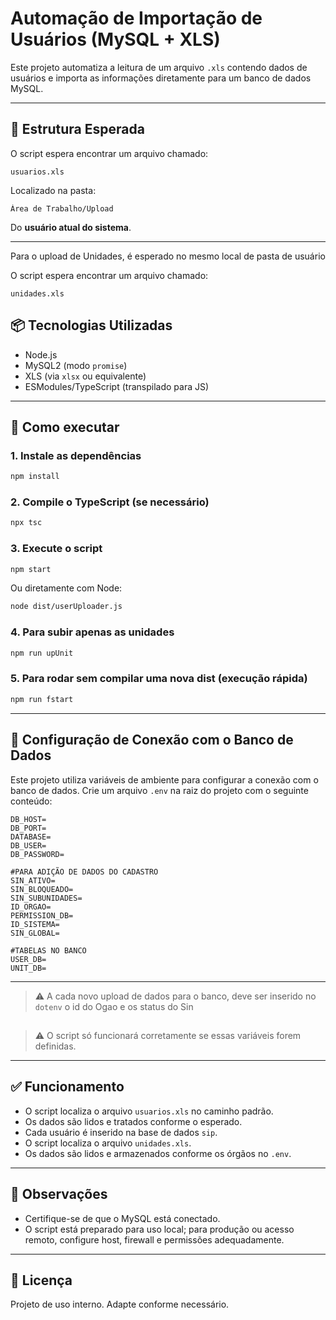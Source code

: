 # Automação de Importação de Usuários (MySQL + XLS)

Este projeto automatiza a leitura de um arquivo `.xls` contendo dados de usuários e importa as informações diretamente para um banco de dados MySQL.

---

## 📁 Estrutura Esperada

O script espera encontrar um arquivo chamado:

```
usuarios.xls
```

Localizado na pasta:

```
Área de Trabalho/Upload
```

Do **usuário atual do sistema**.

---

Para o upload de Unidades, é esperado no mesmo local de pasta de usuário

O script espera encontrar um arquivo chamado:

```
unidades.xls
```

## 📦 Tecnologias Utilizadas

- Node.js
- MySQL2 (modo `promise`)
- XLS (via `xlsx` ou equivalente)
- ESModules/TypeScript (transpilado para JS)

---

## 🚀 Como executar

### 1. Instale as dependências

```bash
npm install
```

### 2. Compile o TypeScript (se necessário)

```bash
npx tsc
```

### 3. Execute o script

```bash
npm start
```

Ou diretamente com Node:

```bash
node dist/userUploader.js
```

### 4. Para subir apenas as unidades

```bash
npm run upUnit
```

### 5. Para rodar sem compilar uma nova dist (execução rápida)

```bash
npm run fstart
```

---

## 🔧 Configuração de Conexão com o Banco de Dados

Este projeto utiliza variáveis de ambiente para configurar a conexão com o banco de dados. Crie um arquivo `.env` na raiz do projeto com o seguinte conteúdo:

```env
DB_HOST=
DB_PORT=
DATABASE=
DB_USER=
DB_PASSWORD=

#PARA ADIÇÃO DE DADOS DO CADASTRO
SIN_ATIVO=
SIN_BLOQUEADO=
SIN_SUBUNIDADES=
ID_ORGAO=
PERMISSION_DB=
ID_SISTEMA=
SIN_GLOBAL=

#TABELAS NO BANCO
USER_DB=
UNIT_DB=
```

---
> ⚠️ A cada novo upload de dados para o banco, deve ser  inserido no `dotenv` o id do Ogao e os status do Sin
##
> ⚠️ O script só funcionará corretamente se essas variáveis forem definidas.

---


## ✅ Funcionamento

- O script localiza o arquivo `usuarios.xls` no caminho padrão.
- Os dados são lidos e tratados conforme o esperado.
- Cada usuário é inserido na base de dados `sip`.
- O script localiza o arquivo `unidades.xls`.
- Os dados são lidos e armazenados conforme os órgãos no `.env`.

---

## 📌 Observações

- Certifique-se de que o MySQL está conectado.
- O script está preparado para uso local; para produção ou acesso remoto, configure host, firewall e permissões adequadamente.

---

## 📄 Licença

Projeto de uso interno. Adapte conforme necessário.
